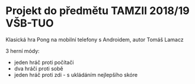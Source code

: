 <h1>Projekt do předmětu TAMZII 2018/19 VŠB-TUO</h1>
<p>Klasická hra Pong na mobilní telefony s Androidem, autor Tomáš Lamacz</p>
<p>3 herní módy:</p>
<ul>
  <li>jeden hráč proti počítači</li>
  <li>dva hráči proti sobě</li>
  <li>jeden hráč proti zdi - s ukládáním nejlepšího skóre</li>
</ul>
